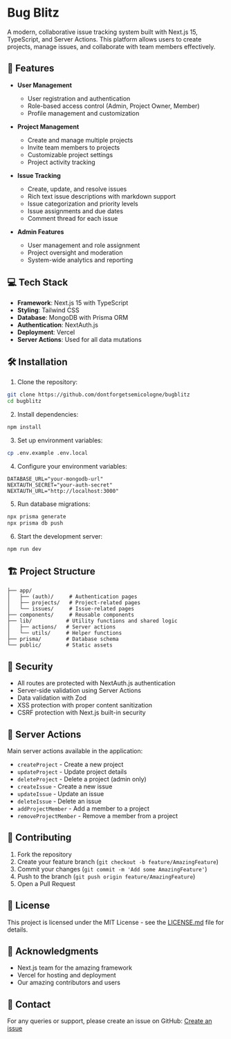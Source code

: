 # Bug Blitz

A modern, collaborative issue tracking system built with Next.js 15, TypeScript, and Server Actions. This platform allows users to create projects, manage issues, and collaborate with team members effectively.

## 🚀 Features

- **User Management**
  - User registration and authentication
  - Role-based access control (Admin, Project Owner, Member)
  - Profile management and customization

- **Project Management**
  - Create and manage multiple projects
  - Invite team members to projects
  - Customizable project settings
  - Project activity tracking

- **Issue Tracking**
  - Create, update, and resolve issues
  - Rich text issue descriptions with markdown support
  - Issue categorization and priority levels
  - Issue assignments and due dates
  - Comment thread for each issue

- **Admin Features**
  - User management and role assignment
  - Project oversight and moderation
  - System-wide analytics and reporting

## 💻 Tech Stack

- **Framework**: Next.js 15 with TypeScript
- **Styling**: Tailwind CSS
- **Database**: MongoDB with Prisma ORM
- **Authentication**: NextAuth.js
- **Deployment**: Vercel
- **Server Actions**: Used for all data mutations

## 🛠️ Installation

1. Clone the repository:
```bash
git clone https://github.com/dontforgetsemicologne/bugblitz
cd bugblitz
```

2. Install dependencies:
```bash
npm install
```

3. Set up environment variables:
```bash
cp .env.example .env.local
```

4. Configure your environment variables:
```env
DATABASE_URL="your-mongodb-url"
NEXTAUTH_SECRET="your-auth-secret"
NEXTAUTH_URL="http://localhost:3000"
```

5. Run database migrations:
```bash
npx prisma generate
npx prisma db push
```

6. Start the development server:
```bash
npm run dev
```

## 🏗️ Project Structure

```
├── app/
│   ├── (auth)/     # Authentication pages
│   ├── projects/   # Project-related pages
│   └── issues/     # Issue-related pages
├── components/     # Reusable components
├── lib/           # Utility functions and shared logic
│   ├── actions/   # Server actions
│   └── utils/     # Helper functions
├── prisma/        # Database schema
└── public/        # Static assets
```

## 🔐 Security

- All routes are protected with NextAuth.js authentication
- Server-side validation using Server Actions
- Data validation with Zod
- XSS protection with proper content sanitization
- CSRF protection with Next.js built-in security

## 🤝 Server Actions

Main server actions available in the application:

- `createProject` - Create a new project
- `updateProject` - Update project details
- `deleteProject` - Delete a project (admin only)
- `createIssue` - Create a new issue
- `updateIssue` - Update an issue
- `deleteIssue` - Delete an issue
- `addProjectMember` - Add a member to a project
- `removeProjectMember` - Remove a member from a project

## 🔄 Contributing

1. Fork the repository
2. Create your feature branch (`git checkout -b feature/AmazingFeature`)
3. Commit your changes (`git commit -m 'Add some AmazingFeature'`)
4. Push to the branch (`git push origin feature/AmazingFeature`)
5. Open a Pull Request

## 📝 License

This project is licensed under the MIT License - see the [LICENSE.md](LICENSE.md) file for details.

## 🌟 Acknowledgments

- Next.js team for the amazing framework
- Vercel for hosting and deployment
- Our amazing contributors and users

## 📧 Contact

For any queries or support, please create an issue on GitHub: [Create an issue](https://github.com/yourusername/issue-tracker/issues)